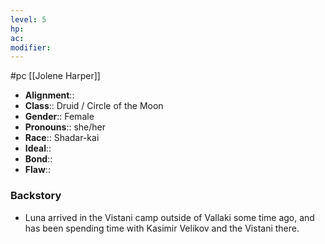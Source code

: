 ```yaml
---
level: 5
hp: 
ac: 
modifier: 
---
```

 #pc [[Jolene Harper]]

* **Alignment**:: 
* **Class**:: Druid / Circle of the Moon
* **Gender**:: Female
* **Pronouns**:: she/her
* **Race**:: Shadar-kai
* **Ideal**:: 
* **Bond**:: 
* **Flaw**:: 

### Backstory

* Luna arrived in the Vistani camp outside of Vallaki some time ago, and has been spending time with Kasimir Velikov and the Vistani there.
